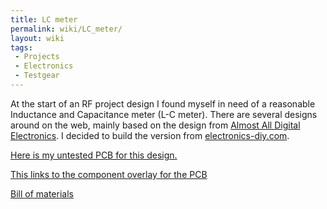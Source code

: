 ```yaml
---
title: LC meter
permalink: wiki/LC_meter/
layout: wiki
tags:
 - Projects
 - Electronics
 - Testgear
---
```


At the start of an RF project design I found myself in need of a
reasonable Inductance and Capacitance meter (L-C meter). There are
several designs around on the web, mainly based on the design from
[Almost All Digital Electronics](http://www.aade.com/lcmeter.htm). I
decided to build the version from
[electronics-diy.com](http://electronics-diy.com/lc_meter.php).

[Here is my untested PCB for this
design.](http://webshed.org/wiki/upload/9/9a/Pcbv1b.png)

[This links to the component overlay for the
PCB](http://webshed.org/wiki/upload/2/24/Pcbv1b-overlay.png)

[Bill of materials](http://webshed.org/wiki/upload/0/00/Lc-bom.txt)
